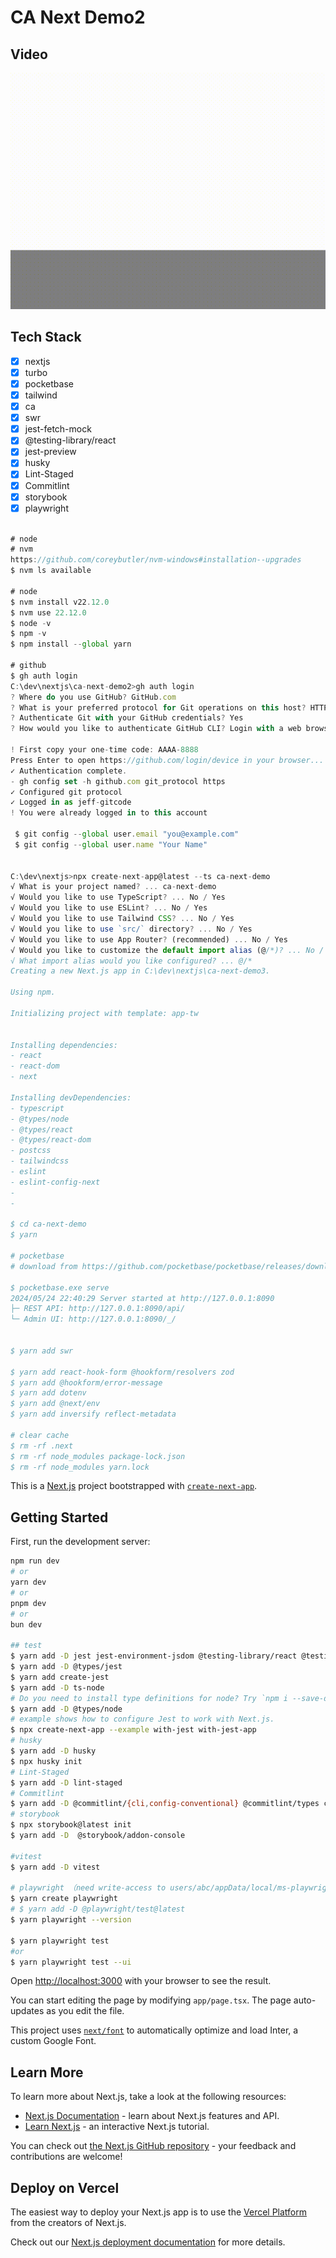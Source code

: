 # CA Next Demo2

## Video

![alt text](./doc/next2-demo.gif)

## Tech Stack

- [x] nextjs
- [x] turbo
- [x] pocketbase
- [x] tailwind
- [x] ca
- [x] swr
- [x] jest-fetch-mock
- [x] @testing-library/react
- [x] jest-preview
- [x] husky
- [x] Lint-Staged
- [x] Commitlint
- [x] storybook
- [x] playwright

```javascript

# node
# nvm
https://github.com/coreybutler/nvm-windows#installation--upgrades
$ nvm ls available

# node
$ nvm install v22.12.0
$ nvm use 22.12.0
$ node -v
$ npm -v
$ npm install --global yarn

# github
$ gh auth login
C:\dev\nextjs\ca-next-demo2>gh auth login
? Where do you use GitHub? GitHub.com
? What is your preferred protocol for Git operations on this host? HTTPS
? Authenticate Git with your GitHub credentials? Yes
? How would you like to authenticate GitHub CLI? Login with a web browser

! First copy your one-time code: AAAA-8888
Press Enter to open https://github.com/login/device in your browser...
✓ Authentication complete.
- gh config set -h github.com git_protocol https
✓ Configured git protocol
✓ Logged in as jeff-gitcode
! You were already logged in to this account

 $ git config --global user.email "you@example.com"
 $ git config --global user.name "Your Name"


C:\dev\nextjs>npx create-next-app@latest --ts ca-next-demo
√ What is your project named? ... ca-next-demo
√ Would you like to use TypeScript? ... No / Yes
√ Would you like to use ESLint? ... No / Yes
√ Would you like to use Tailwind CSS? ... No / Yes
√ Would you like to use `src/` directory? ... No / Yes
√ Would you like to use App Router? (recommended) ... No / Yes
√ Would you like to customize the default import alias (@/*)? ... No / Yes
√ What import alias would you like configured? ... @/*
Creating a new Next.js app in C:\dev\nextjs\ca-next-demo3.

Using npm.

Initializing project with template: app-tw


Installing dependencies:
- react
- react-dom
- next

Installing devDependencies:
- typescript
- @types/node
- @types/react
- @types/react-dom
- postcss
- tailwindcss
- eslint
- eslint-config-next
-
-

$ cd ca-next-demo
$ yarn

# pocketbase
# download from https://github.com/pocketbase/pocketbase/releases/download/v0.22.12/pocketbase_0.22.12_windows_amd64.zip

$ pocketbase.exe serve
2024/05/24 22:40:29 Server started at http://127.0.0.1:8090
├─ REST API: http://127.0.0.1:8090/api/
└─ Admin UI: http://127.0.0.1:8090/_/


$ yarn add swr

$ yarn add react-hook-form @hookform/resolvers zod
$ yarn add @hookform/error-message
$ yarn add dotenv
$ yarn add @next/env
$ yarn add inversify reflect-metadata

# clear cache
$ rm -rf .next
$ rm -rf node_modules package-lock.json
$ rm -rf node_modules yarn.lock
```

This is a [Next.js](https://nextjs.org/) project bootstrapped with [`create-next-app`](https://github.com/vercel/next.js/tree/canary/packages/create-next-app).

## Getting Started

First, run the development server:

```bash
npm run dev
# or
yarn dev
# or
pnpm dev
# or
bun dev

## test
$ yarn add -D jest jest-environment-jsdom @testing-library/react @testing-library/jest-dom
$ yarn add -D @types/jest
$ yarn add create-jest
$ yarn add -D ts-node
# Do you need to install type definitions for node? Try `npm i --save-dev @types/node` and then add 'node' to the types field in your tsconfig.
$ yarn add -D @types/node
# example shows how to configure Jest to work with Next.js.
$ npx create-next-app --example with-jest with-jest-app
# husky
$ yarn add -D husky
$ npx husky init
# Lint-Staged
$ yarn add -D lint-staged
# Commitlint
$ yarn add -D @commitlint/{cli,config-conventional} @commitlint/types conventional-changelog-atom
# storybook
$ npx storybook@latest init
$ yarn add -D  @storybook/addon-console

#vitest
$ yarn add -D vitest

# playwright （need write-access to users/abc/appData/local/ms-playwright folder in windows）
$ yarn create playwright
# $ yarn add -D @playwright/test@latest
$ yarn playwright --version

$ yarn playwright test
#or
$ yarn playwright test --ui
```

Open [http://localhost:3000](http://localhost:3000) with your browser to see the result.

You can start editing the page by modifying `app/page.tsx`. The page auto-updates as you edit the file.

This project uses [`next/font`](https://nextjs.org/docs/basic-features/font-optimization) to automatically optimize and load Inter, a custom Google Font.

## Learn More

To learn more about Next.js, take a look at the following resources:

- [Next.js Documentation](https://nextjs.org/docs) - learn about Next.js features and API.
- [Learn Next.js](https://nextjs.org/learn) - an interactive Next.js tutorial.

You can check out [the Next.js GitHub repository](https://github.com/vercel/next.js/) - your feedback and contributions are welcome!

## Deploy on Vercel

The easiest way to deploy your Next.js app is to use the [Vercel Platform](https://vercel.com/new?utm_medium=default-template&filter=next.js&utm_source=create-next-app&utm_campaign=create-next-app-readme) from the creators of Next.js.

Check out our [Next.js deployment documentation](https://nextjs.org/docs/deployment) for more details.
